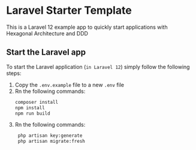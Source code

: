 # Laravel Starter Template

This is a Laravel 12 example app to quickly start applications with Hexagonal Architecture and DDD

## Start the Laravel app

To start the Laravel application (`in Laravel 12`) simply follow the following steps:

1. Copy the `.env.example` file to a new `.env` file
2. Rn the following commands:
   ```bash
   composer install
   npm install
   npm run build
   ```
3. Rn the following commands:
   ```bash
    php artisan key:generate
    php artisan migrate:fresh
   ```

